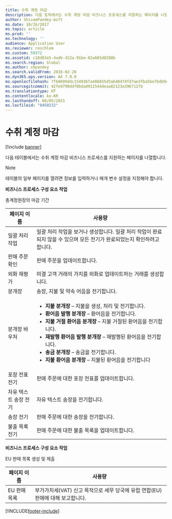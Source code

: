 ```yaml
---
title: 수취 계정 마감
description: 다음 토픽에서는 수취 계정 마감 비즈니스 프로세스를 지원하는 페이지를 나열합니다.
author: ShivamPandey-msft
ms.date: 10/26/2017
ms.topic: article
ms.prod: ''
ms.technology: ''
audience: Application User
ms.reviewer: roschlom
ms.custom: 59372
ms.assetid: c18d83e5-4adb-422a-91be-82a665d8288b
ms.search.region: Global
ms.author: shpandey
ms.search.validFrom: 2016-02-28
ms.dyn365.ops.version: AX 7.0.0
ms.openlocfilehash: 7fb8699ddc154936fa488855d5ab48474fd7ae3fba5be7bdb9e149eb61d64480
ms.sourcegitcommit: 42fe9790ddf0bdad911544deaa82123a396712fb
ms.translationtype: HT
ms.contentlocale: ko-KR
ms.lasthandoff: 08/05/2021
ms.locfileid: "8450232"
---
```

# <a name="close-accounts-receivable"></a>수취 계정 마감

[!include [banner](../includes/banner.md)]

다음 테이블에서는 수취 계정 마감 비즈니스 프로세스를 지원하는 페이지를 나열합니다.

> [!NOTE] 
> 테이블의 일부 페이지를 열려면 정보를 입력하거나 매개 변수 설정을 지정해야 합니다.

**비즈니스 프로세스 구성 요소 작업**                   

총계정원장의 마감 기간

| 페이지 이름                            | 사용량                                                                                      |
|--------------------------------------|--------------------------------------------------------------------------------------------|
|일괄 처리 작업                             | 일괄 처리 작업을 보거나 생성합니다. 일괄 처리 작업이 완료되지 않을 수 있으며 모든 전기가 완료되었는지 확인하려고 합니다.                                                                                                               |
|판매 주문 확인                   | 판매 주문을 업데이트합니다.                                                                       |
|외화 재평가          | 미결 고객 거래의 가치를 외화로 업데이트하는 거래를 생성합니다.                                                                                                                         |
| 분개장                              | 송장, 지불 및 약속 어음을 전기합니다.                                             |
| 분개장 바우처                      |<ul><li>**지불 분개장** – 지불을 생성, 처리 및 전기합니다.</li><li>**환어음 발행 분개장** – 환어음을 전기합니다.</li><li>**지불 거절 환어음 분개장** – 지불 거절된 환어음을 전기합니다.</li><li>**재발행 환어음 발행 분개장** – 재발행된 환어음을 전기합니다.</li><li>**송금 분개장** – 송금을 전기합니다.</li><li>**지불 환어음 분개장** – 지불된 환어음을 전기합니다</li></ul>                   |
| 포장 전표 전기                 | 판매 주문에 대한 포장 전표를 업데이트합니다.                                                     |
| 자유 텍스트 송장 전기               | 자유 텍스트 송장을 전기합니다.                                                                   |
| 송장 전기                      | 판매 주문에 대한 송장을 전기합니다.                                                            |
| 불출 목록 전기                 |판매 주문에 대한 불출 목록을 업데이트합니다.                                                      |

**비즈니스 프로세스 구성 요소 작업**   

EU 판매 목록 생성 및 제출

| 페이지 이름                            | 사용량                                                                                      |
|--------------------------------------|--------------------------------------------------------------------------------------------|
|EU 판매 목록                         | 부가가치세(VAT) 신고 목적으로 세무 당국에 유럽 연합(EU) 판매에 대해 보고합니다.                                                                                                                           |








[!INCLUDE[footer-include](../../includes/footer-banner.md)]